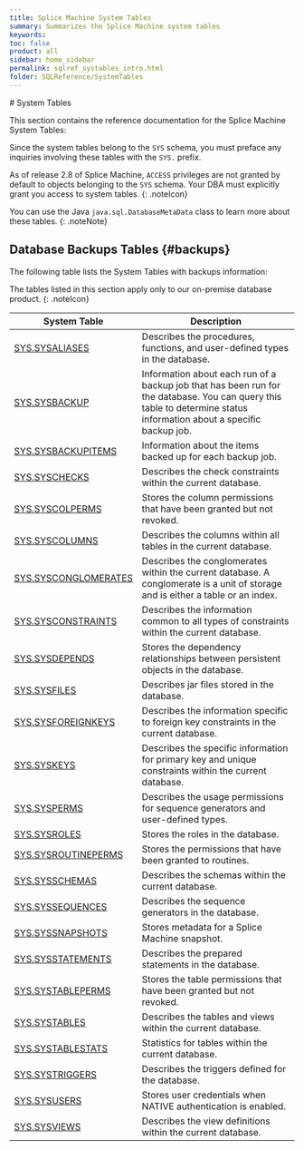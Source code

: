 ```yaml
---
title: Splice Machine System Tables
summary: Summarizes the Splice Machine system tables
keywords:
toc: false
product: all
sidebar: home_sidebar
permalink: sqlref_systables_intro.html
folder: SQLReference/SystemTables
---
```

<section>
<div class="TopicContent" data-swiftype-index="true" markdown="1">
# System Tables

This section contains the reference documentation for the Splice Machine System Tables:

Since the system tables belong to the `SYS` schema, you must preface any inquiries involving these tables with the `SYS.` prefix.

As of release 2.8 of Splice Machine, `ACCESS` privileges are not granted by default to objects belonging to the `SYS` schema. Your DBA must explicitly grant you access to system tables.
{: .noteIcon}

You can use the Java `java.sql.DatabaseMetaData` class to learn more about these tables.
{: .noteNote}

## Database Backups Tables  {#backups}
The following table lists the System Tables with backups information:

The tables listed in this section apply only to our on-premise database product.
{: .noteIcon}

<table summary="Summary table with links to and descriptions of system tables">
    <col />
    <col />
    <thead>
        <tr>
            <th>System Table</th>
            <th>Description</th>
        </tr>
    </thead>
    <tbody>
        <tr>
            <td class="CodeFont"><a href="sqlref_systables_sysaliases.html">SYS.SYSALIASES</a>
            </td>
            <td>Describes the procedures, functions, and user-defined types in the database.</td>
        </tr>
        <tr>
            <td class="CodeFont"><a href="sqlref_systables_sysbackup.html">SYS.SYSBACKUP</a>
            </td>
            <td>Information about each run of a backup job that has been run for the database. You can query this table to determine status information about a specific backup job.</td>
        </tr>
        <tr>
            <td class="CodeFont"><a href="sqlref_systables_sysbackupitems.html">SYS.SYSBACKUPITEMS</a>
            </td>
            <td>Information about the items backed up for each backup job.</td>
        </tr>
        <tr>
            <td class="CodeFont"><a href="sqlref_systables_syschecks.html">SYS.SYSCHECKS</a>
            </td>
            <td>Describes the check constraints within the current database.</td>
        </tr>
        <tr>
            <td class="CodeFont"><a href="sqlref_systables_syscolperms.html">SYS.SYSCOLPERMS</a>
            </td>
            <td>Stores the column permissions that have been granted but not revoked.</td>
        </tr>
        <tr>
            <td class="CodeFont"><a href="sqlref_systables_syscolumns.html">SYS.SYSCOLUMNS</a>
            </td>
            <td>Describes the columns within all tables in the current database.</td>
        </tr>
        <tr>
            <td class="CodeFont"><a href="sqlref_systables_sysconglomerates.html">SYS.SYSCONGLOMERATES</a>
            </td>
            <td>Describes the conglomerates within the current database. A conglomerate is a unit of storage and is either a table or an index.</td>
        </tr>
        <tr>
            <td class="CodeFont"><a href="sqlref_systables_sysconstraints.html">SYS.SYSCONSTRAINTS</a>
            </td>
            <td>Describes the information common to all types of constraints within the current database.</td>
        </tr>
        <tr>
            <td class="CodeFont"><a href="sqlref_systables_sysdepends.html">SYS.SYSDEPENDS</a>
            </td>
            <td>Stores the dependency relationships between persistent objects in the database.</td>
        </tr>
        <tr>
            <td class="CodeFont"><a href="sqlref_systables_sysfiles.html">SYS.SYSFILES</a>
            </td>
            <td>Describes jar files stored in the database.</td>
        </tr>
        <tr>
            <td class="CodeFont"><a href="developers_fundamentals_foreignkeys.html">SYS.SYSFOREIGNKEYS</a>
            </td>
            <td>Describes the information specific to foreign key constraints in the current database.</td>
        </tr>
        <tr>
            <td class="CodeFont"><a href="sqlref_systables_syskeys.html">SYS.SYSKEYS</a>
            </td>
            <td>Describes the specific information for primary key and unique constraints within the current database.</td>
        </tr>
        <tr>
            <td class="CodeFont"><a href="sqlref_systables_sysperms.html">SYS.SYSPERMS</a>
            </td>
            <td>Describes the usage permissions for sequence generators and user-defined types.</td>
        </tr>
        <tr>
            <td class="CodeFont"><a href="sqlref_systables_sysroles.html">SYS.SYSROLES</a>
            </td>
            <td>Stores the roles in the database.</td>
        </tr>
        <tr>
            <td class="CodeFont"><a href="sqlref_systables_sysroutineperms.html">SYS.SYSROUTINEPERMS</a>
            </td>
            <td>Stores the permissions that have been granted to routines.</td>
        </tr>
        <tr>
            <td class="CodeFont"><a href="sqlref_systables_sysschemas.html">SYS.SYSSCHEMAS</a>
            </td>
            <td>Describes the schemas within the current database.</td>
        </tr>
        <tr>
            <td class="CodeFont"><a href="sqlref_systables_syssequences.html">SYS.SYSSEQUENCES</a>
            </td>
            <td>Describes the sequence generators in the database.</td>
        </tr>
        <tr>
            <td class="CodeFont"><a href="sqlref_systables_sysschemas.html">SYS.SYSSNAPSHOTS</a>
            </td>
            <td>Stores metadata for a Splice Machine snapshot.</td>
        </tr>
        <tr>
            <td class="CodeFont"><a href="sqlref_systables_sysstatements.html">SYS.SYSSTATEMENTS</a>
            </td>
            <td>Describes the prepared statements in the database.</td>
        </tr>
        <tr>
            <td class="CodeFont"><a href="sqlref_systables_systableperms.html">SYS.SYSTABLEPERMS</a>
            </td>
            <td>Stores the table permissions that have been granted but not revoked.</td>
        </tr>
        <tr>
            <td class="CodeFont"><a href="sqlref_systables_systables.html">SYS.SYSTABLES</a>
            </td>
            <td>Describes the tables and views within the current database.</td>
        </tr>
        <tr>
            <td class="CodeFont"><a href="sqlref_systables_systablestats.html">SYS.SYSTABLESTATS</a>
            </td>
            <td>Statistics for tables within the current database.</td>
        </tr>
        <tr>
            <td class="CodeFont"><a href="sqlref_systables_systriggers.html">SYS.SYSTRIGGERS</a>
            </td>
            <td>Describes the triggers defined for the database.</td>
        </tr>
        <tr>
            <td class="CodeFont"><a href="sqlref_systables_sysusers.html">SYS.SYSUSERS</a>
            </td>
            <td>Stores user credentials when NATIVE authentication is enabled.</td>
        </tr>
        <tr>
            <td class="CodeFont"><a href="sqlref_systables_sysviews.html">SYS.SYSVIEWS</a>
            </td>
            <td>Describes the view definitions within the current database.</td>
        </tr>
    </tbody>
</table>
</div>
</section>
